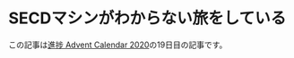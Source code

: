 # SECDマシンがわからない旅をしている

この記事は[進捗 Advent Calendar 2020](https://github.com/t-sin/shinchoku-advent-calendar-2020)の19日目の記事です。
